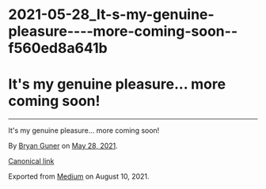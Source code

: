 # 2021-05-28_It-s-my-genuine-pleasure----more-coming-soon--f560ed8a641b

# It's my genuine pleasure... more coming soon!

---

It's my genuine pleasure... more coming soon!

By [Bryan Guner](https://medium.com/@bryanguner) on [May 28, 2021](https://medium.com/p/f560ed8a641b).

[Canonical link](https://medium.com/@bryanguner/its-my-genuine-pleasure-more-coming-soon-f560ed8a641b)

Exported from [Medium](https://medium.com/) on August 10, 2021.